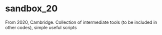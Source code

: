 # sandbox_20
From 2020, Cambridge. Collection of intermediate tools (to be included in other codes), simple useful scripts
